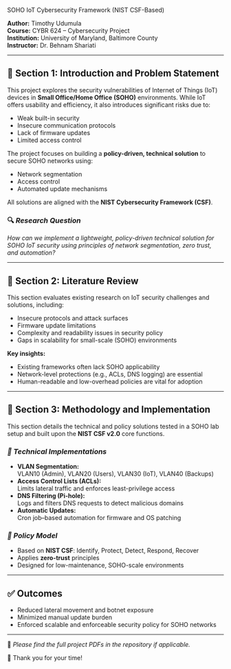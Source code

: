 SOHO IoT Cybersecurity Framework (NIST CSF-Based)

**Author:** Timothy Udumula  
**Course:** CYBR 624 – Cybersecurity Project  
**Institution:** University of Maryland, Baltimore County  
**Instructor:** Dr. Behnam Shariati

---

## 🔷 **Section 1: Introduction and Problem Statement**

This project explores the security vulnerabilities of Internet of Things (IoT) devices in **Small Office/Home Office (SOHO)** environments. While IoT offers usability and efficiency, it also introduces significant risks due to:
- Weak built-in security  
- Insecure communication protocols  
- Lack of firmware updates  
- Limited access control  

The project focuses on building a **policy-driven, technical solution** to secure SOHO networks using:
- Network segmentation  
- Access control  
- Automated update mechanisms  

All solutions are aligned with the **NIST Cybersecurity Framework (CSF)**.

### **🔍 *Research Question***
*How can we implement a lightweight, policy-driven technical solution for SOHO IoT security using principles of network segmentation, zero trust, and automation?*

---

## 🔷 **Section 2: Literature Review**

This section evaluates existing research on IoT security challenges and solutions, including:
- Insecure protocols and attack surfaces  
- Firmware update limitations  
- Complexity and readability issues in security policy  
- Gaps in scalability for small-scale (SOHO) environments  

**Key insights:**
- Existing frameworks often lack SOHO applicability  
- Network-level protections (e.g., ACLs, DNS logging) are essential  
- Human-readable and low-overhead policies are vital for adoption  

---

## 🔷 **Section 3: Methodology and Implementation**

This section details the technical and policy solutions tested in a SOHO lab setup and built upon the **NIST CSF v2.0** core functions.

### ***🔧 Technical Implementations***
- **VLAN Segmentation:**  
  VLAN10 (Admin), VLAN20 (Users), VLAN30 (IoT), VLAN40 (Backups)  
- **Access Control Lists (ACLs):**  
  Limits lateral traffic and enforces least-privilege access  
- **DNS Filtering (Pi-hole):**  
  Logs and filters DNS requests to detect malicious domains  
- **Automatic Updates:**  
  Cron job–based automation for firmware and OS patching  

### ***📐 Policy Model***
- Based on **NIST CSF**: Identify, Protect, Detect, Respond, Recover  
- Applies **zero-trust** principles  
- Designed for low-maintenance, SOHO-scale environments  

---

## ✅ **Outcomes**
- Reduced lateral movement and botnet exposure  
- Minimized manual update burden  
- Enforced scalable and enforceable security policy for SOHO networks  

---

📎 *Please find the full project PDFs in the repository if applicable.*

🙏 Thank you for your time!
